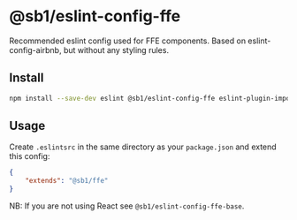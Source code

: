 # @sb1/eslint-config-ffe

Recommended eslint config used for FFE components. Based on eslint-config-airbnb, but without any styling rules.

## Install

```bash
npm install --save-dev eslint @sb1/eslint-config-ffe eslint-plugin-import eslint-plugin-react eslint-plugin-jsx-a11y
```

## Usage

Create `.eslintsrc` in the same directory as your `package.json` and extend this config:

```json
{
    "extends": "@sb1/ffe"
}
```

NB: If you are not using React see `@sb1/eslint-config-ffe-base`.
